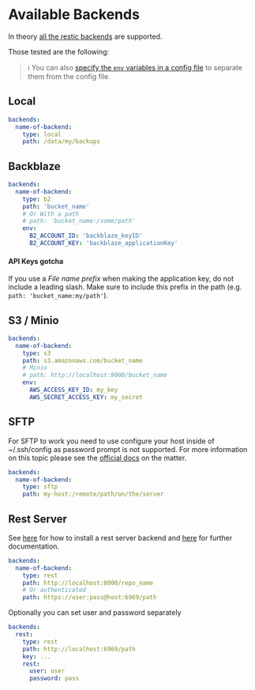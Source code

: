 # Available Backends

In theory [all the restic backends](https://restic.readthedocs.io/en/stable/030_preparing_a_new_repo.html) are supported.

Those tested are the following:

> ℹ️ You can also [specify the `env` variables in a config file](/backend/env) to separate them from the config file.

## Local

```yaml
backends:
  name-of-backend:
    type: local
    path: /data/my/backups
```

## Backblaze

```yaml
backends:
  name-of-backend:
    type: b2
    path: 'bucket_name'
    # Or With a path
    # path: 'bucket_name:/some/path'
    env:
      B2_ACCOUNT_ID: 'backblaze_keyID'
      B2_ACCOUNT_KEY: 'backblaze_applicationKey'
```

#### API Keys gotcha

If you use a _File name prefix_ when making the application key, do not include a leading slash. Make sure to include this prefix in the path (e.g. `path: 'bucket_name:my/path'`).

## S3 / Minio

```yaml
backends:
  name-of-backend:
    type: s3
    path: s3.amazonaws.com/bucket_name
    # Minio
    # path: http://localhost:9000/bucket_name
    env:
      AWS_ACCESS_KEY_ID: my_key
      AWS_SECRET_ACCESS_KEY: my_secret
```

## SFTP

For SFTP to work you need to use configure your host inside of ~/.ssh/config as password prompt is not supported. For more information on this topic please see the [official docs](https://restic.readthedocs.io/en/stable/030_preparing_a_new_repo.html#sftp) on the matter.

```yaml
backends:
  name-of-backend:
    type: sftp
    path: my-host:/remote/path/on/the/server
```

## Rest Server

See [here](https://github.com/restic/rest-server) for how to install a rest server backend and [here](https://restic.readthedocs.io/en/latest/030_preparing_a_new_repo.html#rest-server) for further documentation.

```yaml
backends:
  name-of-backend:
    type: rest
    path: http://localhost:8000/repo_name
    # Or authenticated
    path: https://user:pass@host:6969/path
```

Optionally you can set user and password separately

```yaml
backends:
  rest:
    type: rest
    path: http://localhost:6969/path
    key: ...
    rest:
      user: user
      password: pass
```
